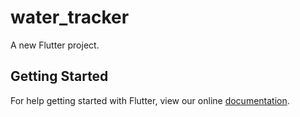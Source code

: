 # water_tracker

A new Flutter project.

## Getting Started

For help getting started with Flutter, view our online
[documentation](https://flutter.io/).
